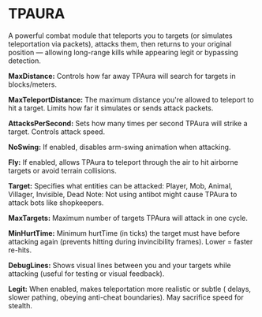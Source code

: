 # TPAURA
A powerful combat module that teleports you to targets (or simulates teleportation via packets), attacks them, then returns to your original position — allowing long-range kills while appearing legit or bypassing detection.

**MaxDistance:**
Controls how far away TPAura will search for targets in blocks/meters.

**MaxTeleportDistance:**
The maximum distance you're allowed to teleport to hit a target. Limits how far it simulates or sends attack packets.

**AttacksPerSecond:** 
Sets how many times per second TPAura will strike a target. Controls attack speed.

**NoSwing:**
If enabled, disables arm-swing animation when attacking.

**Fly:**
If enabled, allows TPAura to teleport through the air to hit airborne targets or avoid terrain collisions.

**Target:**
Specifies what entities can be attacked:
Player, Mob, Animal, Villager, Invisible, Dead
Note: Not using antibot might cause TPAura to attack bots like shopkeepers.

**MaxTargets:**
Maximum number of targets TPAura will attack in one cycle.

**MinHurtTime:** 
Minimum hurtTime (in ticks) the target must have before attacking again (prevents hitting during invincibility frames). Lower = faster re-hits.

**DebugLines:**
Shows visual lines between you and your targets while attacking (useful for testing or visual feedback).

**Legit:**
When enabled, makes teleportation more realistic or subtle ( delays, slower pathing, obeying anti-cheat boundaries). May sacrifice speed for stealth.